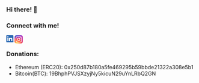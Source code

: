 ### Hi there! 👋
### Connect with me!
[<img align="left" alt="Lorenzo Tinfena | LinkedIn" width="22px" src="https://github.com/LorenzoTinfena/LorenzoTinfena/blob/master/resources/linkedin.png?raw=true?raw=true" />][linkedin]
[<img align="left" alt="Lorenzo Tinfena | Instagram" width="22px" src="https://github.com/LorenzoTinfena/LorenzoTinfena/blob/master/resources/instagram.png?raw=true" />][instagram]
<br />
### Donations:
  - Ethereum (ERC20): 0x250d87b180a5fe469295b59bbde21322a308e5b1
  - Bitcoin(BTC): 19BhphPVJSXzyjNy5kicuN29uYnLRbQ2GN



[instagram]: https://www.instagram.com/lorenzo.tinfena/
[linkedin]: https://www.linkedin.com/in/lorenzotinfena/
